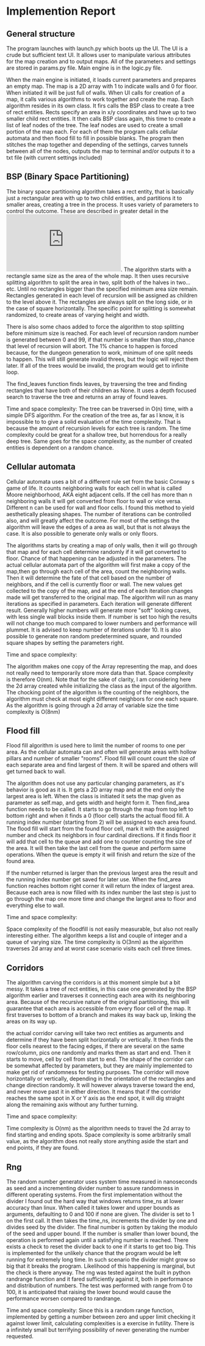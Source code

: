 # Implemention Report

## General structure

The program launches with launch.py which boots up the UI. The UI is a crude but sufficient text UI. It allows user to manipulate various attributes for the map creation and to output maps. All of the parameters and settings are stored in params.py file. Main engine is in the logic.py file.

When the main engine is initiated, it loads current parameters and prepares an empty map. The map is a 2D array with 1 to indicate walls and 0 for floor. When initiated it will be just full of walls. When UI calls for creation of a map, it calls various algorithms to work together and create the map. Each algorithm resides in its own class. It firs calls the BSP class to create a tree of rect entities. Rects specify an area in x/y coordinates and have up to two smaller child rect entities. It then calls BSP class again, this time to create a list of leaf nodes of the tree. The leaf nodes are used to create a small portion of the map each. For each of them the program calls cellular automata and then flood fill to fill in possible blanks. The program then stitches the map together and depending of the settings, carves tunnels between all of the nodes, outputs the map to terminal and/or outputs it to a txt file (with current settings included)

## BSP (Binary Space Partitioning)

The binary space partitioning algorithm takes a rect entity, that is basically just a rectangular area with up to two child entities, and partitions it to smaller areas, creating a tree in the process. It uses variety of parameters to control the outcome. These are described in greater detail in the ![Manual](https://github.com/Jiisala/Tiralabra-2022/blob/main/Documentation/Manual.md). The algorithm starts with a rectangle same size as the area of the whole map. It then uses recursive splitting algorithm to split the area in two, split both of the halves in two... etc. Until no rectangles bigger than the specified minimum area size remain. Rectangles generated in each level of recursion will be assigned as children to the level above it. The rectangles are always split on the long side, or in the case of square horizontally. The specific point for splitting is somewhat randomized, to create areas of varying height and width. 

There is also some chaos added to force the algorithm to stop splitting before minimum size is reached. For each level of recursion random number is generated between 0 and 99, if that number is smaller than stop_chance that level of recursion will abort. The 1% chance to happen is forced because, for the dungeon generation to work, minimum of one split needs to happen. This will still generate invalid threes, but the logic will reject them later. If all of the trees would be invalid, the program would get to infinite loop.

The find_leaves function finds leaves, by traversing the tree and finding rectangles that have both of their children as None. It uses a depth focused search to traverse the tree and returns an array of found leaves.

Time and space complexity:
The tree can be traversed in O(n) time, with a simple DFS algorithm. 
For the creation of the tree as, far as I know, it is impossible to to give a solid evaluation of the time complexity. That is because the amount of recursion levels for each tree is random. The time complexity could be great for a shallow tree, but horrendous for a really deep tree.  Same goes for the space complexity, as the number of created entities is dependent on a random chance. 

## Cellular automata

Cellular automata uses a bit of a different rule set from the basic Conway s game of life. It counts neighboring walls for each cell in what is called Moore neighborhood, AKA eight adjacent cells. If the cell has more than n neighboring walls it will get converted from floor to wall or vice versa. Different n can be used for wall and floor cells. I found this method to yield aesthetically pleasing shapes. The number of iterations can be controlled also, and will greatly affect the outcome. For most of the settings the algorithm will leave the edges of a area as wall, but that is not always the case. It is also possible to generate only walls or only floors. 

The algorithms starts by creating a map of only walls, then it will go through that map and for each cell determine randomly if it will get converted to floor. Chance of that happening can be adjusted in the parameters. The actual cellular automata part of the algorithm will first make a copy of the map,then go through each cell of the area, count the neighboring walls. Then it will determine the fate of that cell based on the number of neighbors, and if the cell is currently floor or wall. The new values get collected to the copy of the map, and at the end of each iteration changes made will get transferred to the original map. The algorithm will run as many iterations as specified in parameters. Each iteration will generate different result. Generally higher numbers will generate more "soft" looking caves, with less single wall blocks inside them. If number is set too high the results will not change too much compared to lower numbers and performance will plummet. It is advised to keep number of iterations under 10. It is also possible to generate non random predetermined square, and rounded square shapes by setting the parameters right.

Time and space complexity:

The algorithm makes one copy of the Array representing the map, and does not really need to temporarily store more data than that. Space complexity is therefore O(nm). Note that for the sake of clarity, I am considering here the 2d array created while initializing the class as the input of the algorithm.
The chocking point of the algorithm is the counting of the neighbors, the algorithm must check at most eight different neighbors for one each square. As the algorithm is going through a 2d array of variable size the time complexity is O(8nm)

## Flood fill

Flood fill algorithm is used here to limit the number of rooms to one per area. As the cellular automata can and often will generate areas with hollow pillars and number of smaller "rooms". Flood fill will count count the size of each separate area and find largest of them. It will be spared and others will get turned back to wall. 

The algorithm does not use any particular changing parameters, as it's behavior is good as it is. It gets a 2D array map and at the end only the largest area is left. When the class is initiated it sets the map given as parameter as self.map, and gets width and height form it. Then find_area function needs to be called. It starts to go through the map from top left to bottom right and when it finds a 0 (floor cell) starts the actual flood fill. A running index number (starting from 2) will be assigned to each area found. The flood fill will start from the found floor cell, mark it with the assigned number and check its neighbors in four cardinal directions. If it finds floor it will add that cell to the queue and add one to counter counting the size of the area. It will then take the last cell from the queue and perform same operations. When the queue is empty it will finish and return the size of the found area. 

If the number returned is larger than the previous largest area the result and the running index number get saved for later use. When the find_area function reaches bottom right corner it will return the index of largest area. Because each area is now filled with its index number the last step is just to go through the map one more time and change the largest area to floor and everything else to wall.

Time and space complexity: 

Space complexity of the floodfill is not easily measurable, but also not really interesting either. The algorithm keeps a list and couple of integer and a queue of varying size. The time complexity is O(3nm) as the algorithm traverses 2d array and at worst case scenario visits each cell three times. 

## Corridors

The algorithm carving the corridors is at this moment simple but a bit messy. It takes a tree of rect entities, in this case one generated by the BSP algorithm earlier and traverses it connecting each area with its neighboring area. Because of the recursive nature of the original partitioning, this will guarantee that each area is accessible from every floor cell of the map. It first traverses to bottom of a branch and makes its way back up, linking the areas on its way up.

the actual corridor carving will take two rect entities as arguments and determine if they have been split horizontally or vertically. It then finds the floor cells nearest to the facing edges, if there are several on the same row/column, pics one randomly and marks them as start and end. Then it starts to move, cell by cell from start to end. The shape of the corridor can be somewhat affected by parameters, but they are mainly implemented to make get rid of randomness for testing purposes. The corridor will move horizontally or vertically, depending in the orientation of the rectangles and change direction randomly. It will however always traverse toward the end, and never move past it in either direction. It means that if the corridor reaches the same spot in X or Y axis as the end spot, it will dig straight along the remaining axis without any further turning.

Time and space complexity: 

Time complexity is O(nm) as the algorithm needs to travel the 2d array to find starting and ending spots. Space complexity is some arbitrarily small value, as the algorithm does not really store anything aside the start and end points, if they are found.

## Rng

The random number generator uses system time measured in nanoseconds as seed and a incrementing divider number to assure randomness in different operating systems. From the first implementation without the divider I found out the hard way that windows returns time_ns at lower accuracy than linux. When called it takes lower and upper bounds as arguments, defaulting to 0 and 100 if none are given. The divider is set to 1 on the first call. It then takes the time_ns, increments the divider by one and divides seed by the divider. The final number is gotten by taking the modulo of the seed and upper bound. If the number is smaller than lower bound, the operation is performed again until a satisfying number is reached. There exists a check to reset the divider back to one if it starts to get too big. This is implemented for the unlikely chance that the program would be left running for extremely long time. In such scenario the divider might grow so big that it breaks the program. Likelihood of this happening is marginal, but the check is there anyway. The rng was tested against the built in python randrange function and it fared sufficiently against it, both in performance and distribution of numbers. The test was performed with range from 0 to 100, it is anticipated that raising the lower bound would cause the performance worsen compared to randrange.

Time and space complexity: 
Since this is a random range function, implemented by getting a number between zero and upper limit checking it against lower limit, calculating complexities is a exercise in futility. There is a infinitely small but terrifying possibility of never generating the number requested.
